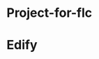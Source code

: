 # Project-for-flc
<html>
<head> 
<title> Edification of all your brains </title>
</head>
<body>
<h1 class='title'> Edify </h1>

</html>
